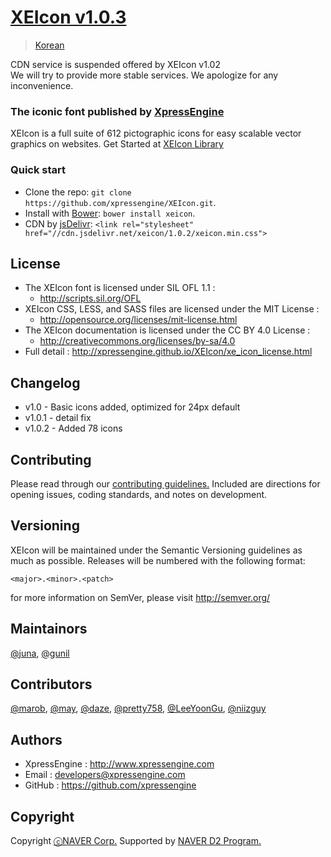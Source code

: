 # [XEIcon v1.0.3](http://xpressengine.github.io/XEIcon/)
> [Korean](/README_kor.md)

CDN service is suspended offered by XEIcon v1.02
<br>We will try to provide more stable services.
We apologize for any inconvenience.


### The iconic font published by [XpressEngine](https://www.xpressengine.com)
XEIcon is a full suite of 612 pictographic icons for easy scalable vector graphics on websites.
Get Started at [XEIcon Library](http://xpressengine.github.io/XEIcon/)

### Quick start 
- Clone the repo: `git clone https://github.com/xpressengine/XEIcon.git`.
- Install with [Bower](http://bower.io): `bower install xeicon`.
- CDN by [jsDelivr](http://www.jsdelivr.com/#!xeicon): `<link rel="stylesheet" href="//cdn.jsdelivr.net/xeicon/1.0.2/xeicon.min.css">`

## License
- The XEIcon font is licensed under SIL OFL 1.1 :
    - http://scripts.sil.org/OFL
- XEIcon CSS, LESS, and SASS files are licensed under the MIT License :
    - http://opensource.org/licenses/mit-license.html
- The XEIcon documentation is licensed under the CC BY 4.0 License :
    - http://creativecommons.org/licenses/by-sa/4.0
- Full detail : http://xpressengine.github.io/XEIcon/xe_icon_license.html


## Changelog 
- v1.0 - Basic icons added, optimized for 24px default
- v1.0.1 - detail fix
- v1.0.2 - Added 78 icons


## Contributing
Please read through our [contributing guidelines.](https://github.com/xpressengine/XEIcon/blob/master/CONTRIBUTING.md) Included are directions for opening issues, coding standards, and notes on development.


## Versioning 
XEIcon will be maintained under the Semantic Versioning guidelines as much as possible. Releases will be numbered with the following format:

`<major>.<minor>.<patch>`

for more information on SemVer, please visit http://semver.org/


## Maintainors
[@juna](https://www.facebook.com/juna.junhalee), [@gunil](http://github.com/gunil)


## Contributors
[@marob](http://www.facebook.com/marob.99), [@may](https://www.facebook.com/rabbitgirl80), [@daze](http://www.facebook.com/daze325.), [@pretty758](https://www.facebook.com/haneul.kim.79656), [@LeeYoonGu](https://github.com/LeeYoonGu), [@niizguy](https://github.com/niizguy) 


## Authors
- XpressEngine : http://www.xpressengine.com
- Email : developers@xpressengine.com
- GitHub : https://github.com/xpressengine


## Copyright
Copyright [ⓒNAVER Corp.](http://www.navercorp.com/ko/index.nhn) Supported by [NAVER D2 Program.](https://www.facebook.com/naverd2)
